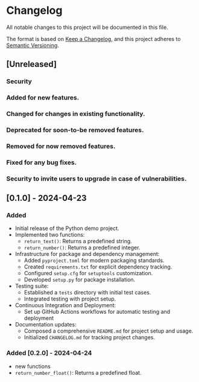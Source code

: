 # Changelog

All notable changes to this project will be documented in this file.

The format is based on [Keep a Changelog](https://keepachangelog.com/en/1.0.0/),
and this project adheres to [Semantic Versioning](https://semver.org/spec/v2.0.0.html).

## [Unreleased]

### Security

### Added for new features.
### Changed for changes in existing functionality.
### Deprecated for soon-to-be removed features.
### Removed for now removed features.
### Fixed for any bug fixes.
### Security to invite users to upgrade in case of vulnerabilities.

## [0.1.0] - 2024-04-23

### Added
- Initial release of the Python demo project.
- Implemented two functions:
  - `return_text()`: Returns a predefined string.
  - `return_number()`: Returns a predefined integer.
- Infrastructure for package and dependency management:
  - Added `pyproject.toml` for modern packaging standards.
  - Created `requirements.txt` for explicit dependency tracking.
  - Configured `setup.cfg` for `setuptools` customization.
  - Developed `setup.py` for package installation.
- Testing suite:
  - Established a `tests` directory with initial test cases.
  - Integrated testing with project setup.
- Continuous Integration and Deployment:
  - Set up GitHub Actions workflows for automatic testing and deployment
- Documentation updates:
  - Composed a comprehensive `README.md` for project setup and usage.
  - Initialized `CHANGELOG.md` for tracking project changes.

### Added [0.2.0] - 2024-04-24
 -  new functions 
  - `return_number_float()`: Returns a predefined float.
